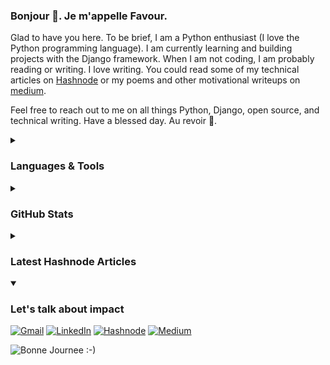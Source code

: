### Bonjour 👋. Je m'appelle Favour.

<!--
**favour-olumese/favour-olumese** is a ✨ _special_ ✨ repository because its `README.md` (this file) appears on your GitHub profile.

Here are some ideas to get you started:

- 🔭 I’m currently working on ...
- 🌱 I’m currently learning ...
- 👯 I’m looking to collaborate on ...
- 🤔 I’m looking for help with ...
- 💬 Ask me about ...
- 📫 How to reach me: ...
- 😄 Pronouns: ...
- ⚡ Fun fact: ...
-->
<!-- I am a poet, creative writer, proofreader, budding engineer and developer. I love learning, unlearning, and relearning. I look forward to being of value wherever I find myself. Let's talk about writing, Python, open source, and impact. 🙂 -->

Glad to have you here. To be brief, I am a Python enthusiast (I love the Python programming language). I am currently learning and building projects with the Django framework. When I am not coding, I am probably reading or writing. I love writing. You could read some of my technical articles on [Hashnode](https://thecodingprocess.hashnode.dev/) or my poems and other motivational writeups on [medium](https://favourolumese.medium.com/).

Feel free to reach out to me on all things Python, Django, open source, and technical writing. Have a blessed day. Au revoir 👋.

<details>
  <summary><h3>Languages & Tools</h3></summary>

  ![Python](https://img.shields.io/badge/python-3670A0?style=for-the-badge&logo=python&logoColor=ffdd54)
  ![Django](https://img.shields.io/badge/django-%23092E20.svg?style=for-the-badge&logo=django&logoColor=white)
  ![C](https://img.shields.io/badge/c-%2300599C.svg?style=for-the-badge&logo=c&logoColor=white)
  ![C++](https://img.shields.io/badge/c++-%2300599C.svg?style=for-the-badge&logo=c%2B%2B&logoColor=white)
  ![HTML5](https://img.shields.io/badge/html5-%23E34F26.svg?style=for-the-badge&logo=html5&logoColor=white)
  ![Git](https://img.shields.io/badge/git-%23F05033.svg?style=for-the-badge&logo=git&logoColor=white)
  ![Markdown](https://img.shields.io/badge/markdown-%23000000.svg?style=for-the-badge&logo=markdown&logoColor=white)
  ![Vim](https://img.shields.io/badge/VIM-%2311AB00.svg?style=for-the-badge&logo=vim&logoColor=white)
  ![PyCharm](https://img.shields.io/badge/pycharm-143?style=for-the-badge&logo=pycharm&logoColor=black&color=black&labelColor=green)
  ![Visual Studio Code](https://img.shields.io/badge/Visual%20Studio%20Code-0078d7.svg?style=for-the-badge&logo=visual-studio-code&logoColor=white)
  ![Canva](https://img.shields.io/badge/Canva-%2300C4CC.svg?style=for-the-badge&logo=Canva&logoColor=white)
  
</details>
<details>
  <summary><h3>GitHub Stats</h3></summary>
  
<!--   ![Favour Olumese's GitHub stats](https://github-readme-stats.vercel.app/api?username=favour-olumese&count_private=true&show_icons=true&theme=radical)
  ![Languages Used](https://github-readme-stats.vercel.app/api/top-langs/?username=favour-olumese&layout=compact&theme=radical) -->
  ![Favour Olumese's GitHub stats](http://github-profile-summary-cards.vercel.app/api/cards/stats?username=favour-olumese&theme=github_dark)
  ![Top Language by Repo](http://github-profile-summary-cards.vercel.app/api/cards/repos-per-language?username=favour-olumese&theme=github_dark)
</details>

<details>
  <summary><h3>Latest Hashnode Articles</h3></summary>
  
  <!-- Post From Hashnode:START -->
- [Starting a Django Application](https://thecodingprocess.hashnode.dev/starting-a-django-application)
- [Getting Started with Django](https://thecodingprocess.hashnode.dev/getting-started-with-django)
- [Using django-environ to Create Environment Variables in Django Project](https://thecodingprocess.hashnode.dev/using-django-environ-to-create-environment-variables-in-django-project)
- [Getting Started with Wolfram Mathematica](https://thecodingprocess.hashnode.dev/getting-started-with-wolfram-mathematica)
- [Deploying a Django Project on alwaysdata](https://thecodingprocess.hashnode.dev/deploying-a-django-project-on-alwaysdata)
<!-- Post From Hashnode:END -->
  
</details>

<details open>
  <summary><h3>Let's talk about impact</h3></summary>
  
  <a href="mailto:olumesefavor@gmail.com">![Gmail](https://img.shields.io/badge/Gmail-D14836?style=for-the-badge&logo=gmail&logoColor=white)</a>
  <a href="https://www.linkedin.com/in/favourolumese">![LinkedIn](https://img.shields.io/badge/linkedin-%230077B5.svg?style=for-the-badge&logo=linkedin&logoColor=white)</a>
  <a href="https://thecodingprocess.hashnode.dev/">![Hashnode](https://img.shields.io/badge/Hashnode-2962FF?style=for-the-badge&logo=hashnode&logoColor=white)</a>
  <a href="https://favourolumese.medium.com/">![Medium](https://img.shields.io/badge/Medium-12100E?style=for-the-badge&logo=medium&logoColor=white)</a>
  
</details>

<img src="https://readme-typing-svg.herokuapp.com?font=League+Gothic&pause=1000&center=true&width=435&lines=Bonne+Journee+%3A-)" alt="Bonne Journee :-)" />

